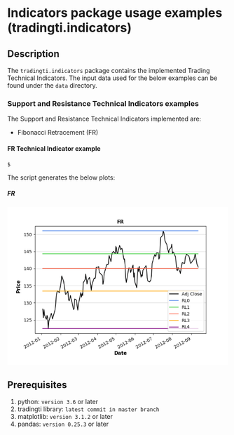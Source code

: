 # Indicators package usage examples (tradingti.indicators)
## Description
The `tradingti.indicators` package contains the implemented Trading Technical Indicators. The input data used for the below examples can be found under the `data` directory.

### Support and Resistance Technical Indicators examples
The Support and Resistance Technical Indicators implemented are:
- Fibonacci Retracement (FR)

#### FR Technical Indicator example
```
$
```

The script generates the below plots:

##### FR
![](../figures/indicators_fr_example.png?raw=true)

## Prerequisites
1. python: `version 3.6` or later
2. tradingti library: `latest commit in master branch`
3. matplotlib: `version 3.1.2` or later
4. pandas: `version 0.25.3` or later

